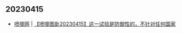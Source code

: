 ## 20230415
- [喷嚏网](http://www.dapenti.com/blog/blog.asp?subjectid=70&name=xilei) | [【喷嚏图卦20230415】这一试验是防御性的，不针对任何国家](http://www.dapenti.com/blog/more.asp?name=xilei&id=170905)

